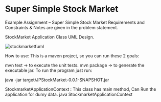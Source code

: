 # Super Simple Stock Market
Example Assignment – Super Simple Stock Market
Requirements and Constraints & Notes are given in the problem statement.

StockMarket Application Class UML Design.

![stockmarketfuml](https://cloud.githubusercontent.com/assets/4227690/12353042/137696fe-bbb1-11e5-93eb-11f8bdcd4b57.jpg)


How to use:
This is a maven project, so you can run these 2 goals:

mvn test -> to execute the unit tests.
mvn package -> to generate the executable jar.
To run the program just run:

java -jar target/JPStockMarket-0.0.1-SNAPSHOT.jar

StockmarketApplicationContext : This class has main method, Can Run the application for dumy data.
java StockmarketApplicationContext

